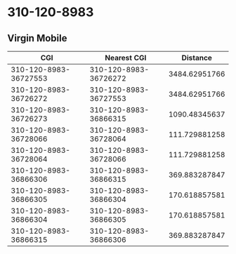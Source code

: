 # 310-120-8983
## Virgin Mobile


| CGI | Nearest CGI | Distance |
|-----|-------------|----------|
| 310-120-8983-36727553 | 310-120-8983-36726272 | 3484.62951766 |
| 310-120-8983-36726272 | 310-120-8983-36727553 | 3484.62951766 |
| 310-120-8983-36726273 | 310-120-8983-36866315 | 1090.48345637 |
| 310-120-8983-36728066 | 310-120-8983-36728064 | 111.729881258 |
| 310-120-8983-36728064 | 310-120-8983-36728066 | 111.729881258 |
| 310-120-8983-36866306 | 310-120-8983-36866315 | 369.883287847 |
| 310-120-8983-36866305 | 310-120-8983-36866304 | 170.618857581 |
| 310-120-8983-36866304 | 310-120-8983-36866305 | 170.618857581 |
| 310-120-8983-36866315 | 310-120-8983-36866306 | 369.883287847 |
